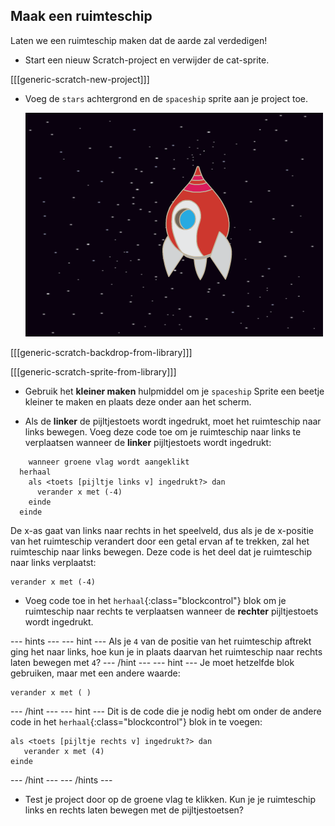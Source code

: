 ## Maak een ruimteschip

Laten we een ruimteschip maken dat de aarde zal verdedigen!

+ Start een nieuw Scratch-project en verwijder de cat-sprite.

[[[generic-scratch-new-project]]]

+ Voeg de `stars` achtergrond en de `spaceship` sprite aan je project toe.
    
    ![screenshot](images/invaders-sprites.png)

[[[generic-scratch-backdrop-from-library]]]

[[[generic-scratch-sprite-from-library]]]

+ Gebruik het **kleiner maken** hulpmiddel om je `spaceship` Sprite een beetje kleiner te maken en plaats deze onder aan het scherm.

+ Als de **linker** de pijltjestoets wordt ingedrukt, moet het ruimteschip naar links bewegen. Voeg deze code toe om je ruimteschip naar links te verplaatsen wanneer de **linker** pijltjestoets wordt ingedrukt:

```blocks
    wanneer groene vlag wordt aangeklikt
  herhaal
    als <toets [pijltje links v] ingedrukt?> dan
      verander x met (-4)
    einde
  einde
```

De x-as gaat van links naar rechts in het speelveld, dus als je de x-positie van het ruimteschip verandert door een getal ervan af te trekken, zal het ruimteschip naar links bewegen. Deze code is het deel dat je ruimteschip naar links verplaatst:

```blocks
verander x met (-4)
```

+ Voeg code toe in het `herhaal`{:class="blockcontrol"} blok om je ruimteschip naar rechts te verplaatsen wanneer de **rechter** pijltjestoets wordt ingedrukt.

--- hints --- --- hint --- Als je `4` van de positie van het ruimteschip aftrekt ging het naar links, hoe kun je in plaats daarvan het ruimteschip naar rechts laten bewegen met `4`? --- /hint --- --- hint --- Je moet hetzelfde blok gebruiken, maar met een andere waarde:

```blocks
verander x met ( )
```

--- /hint --- --- hint --- Dit is de code die je nodig hebt om onder de andere code in het `herhaal`{:class="blockcontrol"} blok in te voegen:

```blocks
als <toets [pijltje rechts v] ingedrukt?> dan
   verander x met (4)
einde
```

--- /hint --- --- /hints ---

+ Test je project door op de groene vlag te klikken. Kun je je ruimteschip links en rechts laten bewegen met de pijltjestoetsen?
